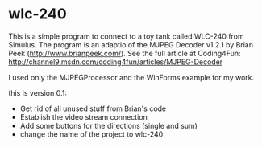 wlc-240
=======
This is a simple program to connect to a toy tank called 
WLC-240 from Simulus. The program is an adaptio of the 
MJPEG Decoder v1.2.1 by Brian Peek (http://www.brianpeek.com/).
See the full article at Coding4Fun: http://channel9.msdn.com/coding4fun/articles/MJPEG-Decoder

I used only the MJPEGProcessor and the WinForms example
for my work.


this is version 0.1:
- Get rid of all unused stuff from Brian's code
- Establish the video stream connection
- Add some buttons for the directions (single and sum)
- change the name of the project to wlc-240


